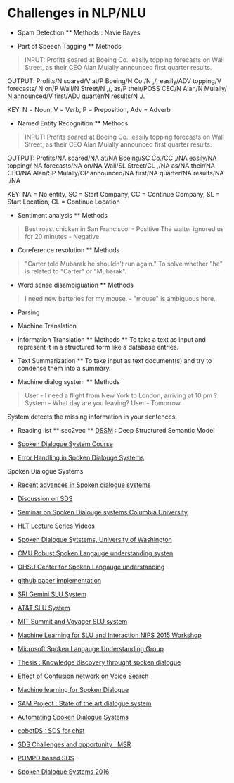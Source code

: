 # Challenges in NLP/NLU

* Spam Detection
** Methods : Navie Bayes

* Part of Speech Tagging
** Methods
> INPUT:
  Profits soared at Boeing Co., easily topping forecasts on Wall Street, as
  their CEO Alan Mulally announced first quarter results.
  
  OUTPUT:
  Profits/N soared/V at/P Boeing/N Co./N ,/, easily/ADV topping/V forecasts/
  N on/P Wall/N Street/N ,/, as/P their/POSS CEO/N Alan/N Mulally/
  N announced/V first/ADJ quarter/N results/N ./.
  
  KEY: N = Noun, V = Verb, P = Preposition, Adv = Adverb
  
* Named Entity Recognition
** Methods
> INPUT:
  Profits soared at Boeing Co., easily topping forecasts on Wall Street, as
  their CEO Alan Mulally announced first quarter results.
  
  OUTPUT:
  Profits/NA soared/NA at/NA Boeing/SC Co./CC ,/NA easily/NA topping/
  NA forecasts/NA on/NA Wall/SL Street/CL ,/NA as/NA their/NA CEO/NA
  Alan/SP Mulally/CP announced/NA first/NA quarter/NA results/NA ./NA
  
  KEY: NA = No entity, SC = Start Company, CC = Continue Company, SL = Start Location, CL = Continue Location
      
* Sentiment analysis
** Methods
> Best roast chicken in San Francisco! - Positive
  The waiter ignored us for 20 minutes - Negative

* Coreference resolution
** Methods
> "Carter told Mubarak he shouldn't run again." To solve whether "he" is related to "Carter" or "Mubarak".

* Word sense disambiguation
** Methods
> I need new batteries for my mouse. - "mouse" is ambiguous here.

* Parsing

* Machine Translation

* Information Translation
** Methods
** To take a text as input and represent it in a structured form like a database entries.

* Text Summarization
** To take input as text document(s) and try to condense them into a summary.

* Machine dialog system
** Methods
> User - I need a flight from New York to London, arriving at 10 pm ?
  System - What day are you leaving? 
  User - Tomorrow.
     
  System detects the missing information in your sentences.
      

* Reading list
** sec2vec
** [DSSM](http://research.microsoft.com/en-us/um/people/jfgao/paper/2013/cikm2013_dssm_fullversion.pdf) : Deep Structured Semantic Model


* [Spoken Dialogue System Course](http://projects.ict.usc.edu/nld/cs599s13/index.php)
* [Error Handling in Spoken Dialouge Systems](http://www.speech.kth.se/~gabriel/thesis.html)

Spoken Dialogue Systems

* [Recent advances in Spoken dialogue systems](http://jcse.kiise.org/posting/4-1/jcse_4-1_56.pdf)
* [Discussion on SDS](https://sites.google.com/site/yrrsds2016/roundtables)
* [Seminar on Spoken Dialouge systems Columbia University](http://www.cs.columbia.edu/~sstoyanchev/SDS2015/)
* [HLT Lecture Series Videos](https://www.csail.mit.edu/videoarchive/talks/HLT_Lecture_Series)
* [Spoken Dialogue Sytstems, University of Washington](http://courses.washington.edu/ling575/SPR2016/index.html)
* [CMU Robust Spoken Langauge understanding systen](http://www.cs.cmu.edu/~air/papers/issar_ward.pdf)
* [OHSU Center for Spoken Langauge understanding](https://www.ohsu.edu/xd/research/centers-institutes/center-for-spoken-language-understanding/)

* [github paper implementation](https://github.com/mesnilgr/is13)
* [SRI Gemini SLU System](http://www.ai.sri.com/natural-language/projects/arpa-sls/nat-lang.html)
* [AT&T SLU System](http://citeseerx.ist.psu.edu/viewdoc/download?doi=10.1.1.535.3214&rep=rep1&type=pdf)
* [MIT Summit and Voyager SLU system](https://papers.nips.cc/paper/403-from-speech-recognition-to-spoken-language-understanding-the-development-of-the-mit-summit-and-voyager-systems.pdf)
* [Machine Learning for SLU and Interaction NIPS 2015 Workshop](http://slunips2015.wixsite.com/slunips2015/accepted-papers)

* [Microsoft Spoken Langauge Understanding Group](https://www.microsoft.com/en-us/research/project/spoken-language-understanding/)
* [Thesis : Knowledge discovery throught spoken dialogue](http://www.speech.cs.cmu.edu/apappu/thesis/ebook.pdf)
* [Effect of Confusion network on Voice Search](http://www.aclweb.org/anthology/E09-1028)
* [Machine learning for Spoken Dialogue](http://www.cs.cmu.edu/~dod/papers/lemon_pietquin-intersp07.pdf)

* [SAM Project : State of the art dialogue system](http://samproject.net/the-state-of-the-art-of-dialogue-systems/)
* [Automating Spoken Dialogue Systems](https://www.csc2.ncsu.edu/faculty/mpsingh/papers/others/ismis-97-toolkit.pdf)
* [cobotDS : SDS for chat](https://www.cis.upenn.edu/~mkearns/papers/cobotDS.pdf)
* [SDS Challenges and opportunity : MSR](https://www.microsoft.com/en-us/research/publication/spoken-dialogue-systems-challenges-and-opportunities-for-research-invited-talk/)
* [POMPD based SDS](http://mi.eng.cam.ac.uk/~sjy/papers/ygtw13.pdf)
* [Spoken Dialogue Systems 2016](http://cslu.ohsu.edu/~heeman/cs550/)

